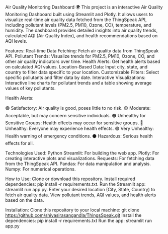 Air Quality Monitoring Dashboard 🌍
This project is an interactive Air Quality Monitoring Dashboard built using Streamlit and Plotly. It allows users to visualize real-time air quality data fetched from the ThingSpeak API, including pollutant levels (PM2.5, PM10, Ozone, CO), temperature, and humidity. The dashboard provides detailed insights into air quality trends, calculated AQI (Air Quality Index), and health recommendations based on AQI levels.

Features:
Real-time Data Fetching: Fetch air quality data from ThingSpeak API.
Pollutant Trends: Visualize trends for PM2.5, PM10, Ozone, CO, and other air quality indicators over time.
Health Alerts: Get health alerts based on calculated AQI values.
Location-Based Data: Input city, state, and country to filter data specific to your location.
Customizable Filters: Select specific pollutants and filter data by date.
Interactive Visualizations: Interactive line charts for pollutant trends and a table showing average values of key pollutants.

Health Alerts:

🟢 Satisfactory: Air quality is good, poses little to no risk.
🟡 Moderate: Acceptable, but may concern sensitive individuals.
🟠 Unhealthy for Sensitive Groups: Health effects may occur for sensitive groups.
🔴 Unhealthy: Everyone may experience health effects.
🟣 Very Unhealthy: Health warning of emergency conditions.
⚫ Hazardous: Serious health effects for all.

Technologies Used:
Python
Streamlit: For building the web app.
Plotly: For creating interactive plots and visualizations.
Requests: For fetching data from the ThingSpeak API.
Pandas: For data manipulation and analysis.
Numpy: For numerical operations.

How to Use:
Clone or download this repository.
Install required dependencies: pip install -r requirements.txt.
Run the Streamlit app: streamlit run app.py.
Enter your desired location (City, State, Country) to fetch air quality data.
View pollutant trends, AQI values, and health alerts based on the data.

Installation:
Clone this repository to your local machine:
git clone https://github.com/shivasirasangandla/ThingsSpeak.git
Install the dependencies:
pip install -r requirements.txt
Run the app:
streamlit run app.py
